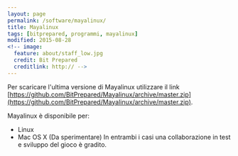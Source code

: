 ```yaml
---
layout: page
permalink: /software/mayalinux/
title: Mayalinux
tags: [bitprepared, programmi, mayalinux]
modified: 2015-08-28
<!-- image:
  feature: about/staff_low.jpg
  credit: Bit Prepared
  creditlink: http:// -->
---
```


Per scaricare l'ultima versione di Mayalinux utilizzare il link [https://github.com/BitPrepared/Mayalinux/archive/master.zip](https://github.com/BitPrepared/Mayalinux/archive/master.zip). 
<!-- spiegare come giocare una volta decompresso il file zip -->

Mayalinux è disponibile per: 

* Linux
* Mac OS X (Da sperimentare) 
In entrambi i casi una collaborazione in test e sviluppo del gioco è gradito.

